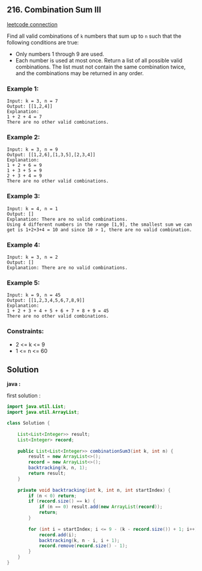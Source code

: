 ## 216. Combination Sum III

[leetcode connection](https://leetcode.com/problems/combination-sum-iii/)

Find all valid combinations of `k` numbers that sum up to `n` such that the following conditions are true:

* Only numbers 1 through 9 are used.
* Each number is used at most once.
Return a list of all possible valid combinations. The list must not contain the same combination twice, and the combinations may be returned in any order.

### Example 1:
```
Input: k = 3, n = 7
Output: [[1,2,4]]
Explanation:
1 + 2 + 4 = 7
There are no other valid combinations.
```

### Example 2:
```
Input: k = 3, n = 9
Output: [[1,2,6],[1,3,5],[2,3,4]]
Explanation:
1 + 2 + 6 = 9
1 + 3 + 5 = 9
2 + 3 + 4 = 9
There are no other valid combinations.
```

### Example 3:
```
Input: k = 4, n = 1
Output: []
Explanation: There are no valid combinations.
Using 4 different numbers in the range [1,9], the smallest sum we can get is 1+2+3+4 = 10 and since 10 > 1, there are no valid combination.
```

### Example 4:
```
Input: k = 3, n = 2
Output: []
Explanation: There are no valid combinations.
```

### Example 5:
```
Input: k = 9, n = 45
Output: [[1,2,3,4,5,6,7,8,9]]
Explanation:
1 + 2 + 3 + 4 + 5 + 6 + 7 + 8 + 9 = 45
There are no other valid combinations.
```

### Constraints:

* 2 <= k <= 9
* 1 <= n <= 60

## Solution

**java :**

first solution :
```java
import java.util.List;
import java.util.ArrayList;

class Solution {
    
    List<List<Integer>> result;
    List<Integer> record;
    
    public List<List<Integer>> combinationSum3(int k, int n) {
        result = new ArrayList<>();
        record = new ArrayList<>();
        backtracking(k, n, 1);
        return result;
    }
    
    private void backtracking(int k, int n, int startIndex) {
        if (n < 0) return;
        if (record.size() == k) {
            if (n == 0) result.add(new ArrayList(record));
            return;
        }
        
        for (int i = startIndex; i <= 9 - (k - record.size()) + 1; i++) {
            record.add(i);
            backtracking(k, n - i, i + 1);
            record.remove(record.size() - 1);
        }
    }
}
```